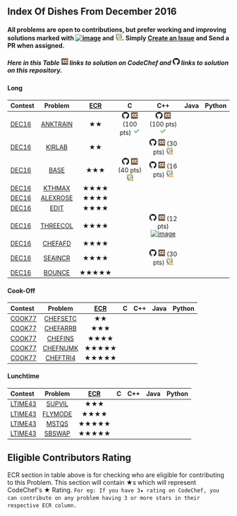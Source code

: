 ## Index Of Dishes From December 2016

#### All problems are open to contributions, but prefer working and improving solutions marked with [![image](../img/WA.png)](#) and [![image](../img/TLE.png)](#). Simply [Create an Issue](https://github.com/iiitv/ChefLib/issues/new) and Send a PR when assigned.

##### Here in this Table ![image](../img/CC.png) links to solution on CodeChef and ![image](../img/GH.png) links to solution on this repository.

<a name="long"></a>
#### Long

| Contest | Problem | [ECR](#ecr) | C | C++ | Java | Python |
|:--------------|:----------------:|:----------------:|:----------------:|:----------------:|:-----------------:|:-----------------:|
| [DEC16](https://www.codechef.com/DEC16) | [ANKTRAIN](https://www.codechef.com/DEC16/problems/ANKTRAIN) | ★★ | [![image](../img/GH.png)](DEC/DEC16/ANKTRAIN/ANKTRAIN.c) [![image](../img/CC.png)](https://www.codechef.com/viewsolution/12160847) (100 pts) [![image](../img/AC.png)](#) | [![image](../img/GH.png)](DEC/DEC16/ANKTRAIN/ANKTRAIN.cpp) [![image](../img/CC.png)](https://www.codechef.com/viewsolution/12161855) (100 pts) [![image](../img/AC.png)](#) | | |
| [DEC16](https://www.codechef.com/DEC16) | [KIRLAB](https://www.codechef.com/DEC16/problems/KIRLAB/) | ★★ | | [![image](../img/GH.png)](DEC/DEC16/KIRLAB/KIRLAB.cpp) [![image](../img/CC.png)](https://www.codechef.com/viewsolution/12262686) (30 pts) [![image](../img/TLE.png)](#) | | | |
| [DEC16](https://www.codechef.com/DEC16) | [BASE](https://www.codechef.com/DEC16/problems/BASE) | ★★★ | [![image](../img/GH.png)](DEC/DEC16/BASE/BASE.c) [![image](../img/CC.png)](https://www.codechef.com/viewsolution/12245322) (40 pts) [![image](../img/TLE.png)](#) | [![image](../img/GH.png)](DEC/DEC16/BASE/BASE.cpp) [![image](../img/CC.png)](https://www.codechef.com/viewsolution/12187429) (16 pts) [![image](../img/TLE.png)](#) | | |
| [DEC16](https://www.codechef.com/DEC16) | [KTHMAX](https://www.codechef.com/DEC16/problems/KTHMAX) | ★★★★ | | | | |
| [DEC16](https://www.codechef.com/DEC16) | [ALEXROSE](https://www.codechef.com/DEC16/problems/ALEXROSE) | ★★★★ | | | | |
| [DEC16](https://www.codechef.com/DEC16) | [EDIT](https://www.codechef.com/DEC16/problems/EDIT) | ★★★★ | | | | |
| [DEC16](https://www.codechef.com/DEC16) | [THREECOL](https://www.codechef.com/DEC16/problems/THREECOL) | ★★★★ | | [![image](../img/GH.png)](DEC/DEC16/THREECOL/THREECOL.cpp) [![image](../img/CC.png)](https://www.codechef.com/viewsolution/12206199) (12 pts) [![image](../img/WA.png)](#) | | |
| [DEC16](https://www.codechef.com/DEC16) | [CHEFAFD](https://www.codechef.com/DEC16/problems/CHEFAFD) | ★★★★ | | | | |
| [DEC16](https://www.codechef.com/DEC16) | [SEAINCR](https://www.codechef.com/DEC16/problems/SEAINCR) | ★★★★ | | [![image](../img/GH.png)](DEC/DEC16/SEAINCR/SEAINCR.cpp) [![image](../img/CC.png)](https://www.codechef.com/viewsolution/12223885) (30 pts) [![image](../img/TLE.png)](#) | | |
| [DEC16](https://www.codechef.com/DEC16) | [BOUNCE](https://www.codechef.com/DEC16/problems/BOUNCE) | ★★★★★ | | | | |

<a name="cook"></a>
#### Cook-Off

| Contest | Problem | [ECR](#ecr) | C | C++ | Java | Python |
|:--------------|:----------------:|:----------------:|:----------------:|:----------------:|:-----------------:|:-----------------:|
| [COOK77](https://www.codechef.com/COOK77) | [CHEFSETC](https://www.codechef.com/COOK77/problems/CHEFSETC) | ★★ | | | | |
| [COOK77](https://www.codechef.com/COOK77) | [CHEFARRB](https://www.codechef.com/COOK77/problems/CHEFARRB) | ★★★ | | | | |
| [COOK77](https://www.codechef.com/COOK77) | [CHEFINS](https://www.codechef.com/COOK77/problems/CHEFINS) | ★★★★ | | | | |
| [COOK77](https://www.codechef.com/COOK77) | [CHEFNUMK](https://www.codechef.com/COOK77/problems/CHEFNUMK) | ★★★★★ | | | | |
| [COOK77](https://www.codechef.com/COOK77) | [CHEFTRI4](https://www.codechef.com/COOK77/problems/CHEFTRI4) | ★★★★★ | | | | |

<a name="ltime"></a>
#### Lunchtime

| Contest | Problem | [ECR](#ecr) | C | C++ | Java | Python |
|:--------------|:----------------:|:----------------:|:----------------:|:----------------:|:-----------------:|:-----------------:|
| [LTIME43](https://www.codechef.com/LTIME43) | [SUPVIL](https://www.codechef.com/LTIME43/problems/SUPVIL) | ★★★ | | | | |
| [LTIME43](https://www.codechef.com/LTIME43) | [FLYMODE](https://www.codechef.com/LTIME43/problems/FLYMODE) | ★★★★ | | | | |
| [LTIME43](https://www.codechef.com/LTIME43) | [MSTQS](https://www.codechef.com/LTIME43/problems/MSTQS) | ★★★★★ | | | | |
| [LTIME43](https://www.codechef.com/LTIME43) | [SBSWAP](https://www.codechef.com/LTIME43/problems/SBSWAP) | ★★★★★ | | | | |

<a name="ecr"></a>
## Eligible Contributors Rating

ECR section in table above is for checking who are eligible for contributing to this Problem.
This section will contain ★s which will represent CodeChef's ★ Rating.
`For eg: If you have 3★ rating on CodeChef, you can contribute on any problem having 3 or more stars in their respective ECR column.`
